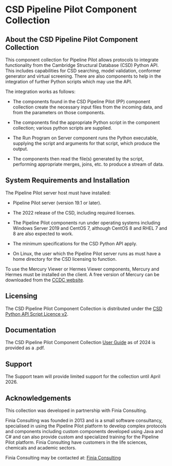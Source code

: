 # CSD Pipeline Pilot Component Collection

## About the CSD Pipeline Pilot Component Collection

This component collection for Pipeline Pilot allows protocols to
integrate functionality from the Cambridge Structural Database
(CSD) Python API. This includes capabilities for CSD searching,
model validation, conformer generator and virtual screening. There
are also components to help in the integration of further Python
scripts which may use the API.

The integration works as follows:

- The components found in the CSD Pipeline Pilot (PP)
  component collection create the necessary input files from the
  incoming data, and from the parameters on those components.

- The components find the appropriate Python script in the
 component collection; various python scripts are supplied.

- The Run Program on Server component runs the Python
 executable, supplying the script and arguments for that script,
 which produce the output.

- The components then read the file(s) generated by the script,
 performing appropriate merges, joins, etc. to produce a stream
 of data.

## System Requirements and Installation

The Pipeline Pilot server host must have installed:

- Pipeline Pilot server (version 19.1 or later).

- The 2022 release of the CSD, including required licenses.

- The Pipeline Pilot components run under operating systems including Windows Server 2019
and CentOS 7, although CentOS 8 and RHEL 7 and 8 are also
expected to work.

- The minimum specifications for the CSD Python API apply.

- On Linux, the user which the Pipeline Pilot server runs as must
have a home directory for the CSD licensing to function.

To use the Mercury Viewer or Hermes Viewer components, Mercury
and Hermes must be installed on the client. A free version of
Mercury can be downloaded from the
[CCDC website](https://www.ccdc.cam.ac.uk/solutions/software/free-mercury/).

## Licensing

The CSD Pipeline Pilot Component Collection is distributed under the
[CSD Python API Script Licence v2](https://www.ccdc.cam.ac.uk/script-licence-v2/).

## Documentation

The CSD Pipeline Pilot Component Collection [User Guide](pipeline-pilot-user-guide.pdf) as of
2024 is provided as a .pdf.

## Support

The Support team will provide limited support for the collection until April 2026.

## Acknowledgements

This collection was developed in partnership with Finia Consulting.

Finia Consulting was founded in 2013 and is a small software
consultancy, specialised in using the Pipeline Pilot platform to
develop complex protocols and components including custom
components developed using Java and C# and can also provide
custom and specialized training for the Pipeline Pilot platform. Finia
Consulting have customers in the life sciences, chemicals and
academic sectors.

Finia Consulting may be contacted at:
[Finia Consulting](http://www.finiaconsulting.com)
